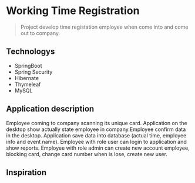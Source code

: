# Working Time Registration
> Project develop time registation  employee when come into and come out to company.

## Technologys
* SpringBoot
* Spring Security
* Hibernate
* Thymeleaf
* MySQL


## Application description
Employee coming to company scanning its unique card. Application on the desktop show actually state employee in company.Employee confirm data in the desktop. 
Application save data into database (actual time, employee info and event name). 
Employee with role user can login to application and show reports.
Employee with role admin can create new account employee, blocking card, change card number when is lose, create new user.


## Inspiration

